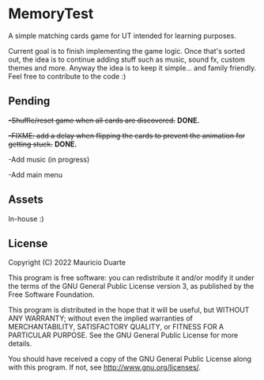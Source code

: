 # MemoryTest

A simple matching cards game for UT intended for learning purposes.  

Current goal is to finish implementing the game logic. Once that's sorted out, the idea is to continue adding stuff such as music, sound fx, custom themes and more. Anyway the idea is to keep it simple... and family friendly. Feel free to contribute to the code :)

## Pending 

~~-Shuffle/reset game when all cards are discovered.~~ **DONE.**

~~-FIXME: add a delay when flipping the cards to prevent the animation for getting stuck.~~ **DONE.**

-Add music (in progress)

-Add main menu
## Assets

In-house :)

## License

Copyright (C) 2022  Mauricio Duarte

This program is free software: you can redistribute it and/or modify it under the terms of the GNU General Public License version 3, as published
by the Free Software Foundation.

This program is distributed in the hope that it will be useful, but WITHOUT ANY WARRANTY; without even the implied warranties of MERCHANTABILITY, SATISFACTORY QUALITY, or FITNESS FOR A PARTICULAR PURPOSE.  See the GNU General Public License for more details.

You should have received a copy of the GNU General Public License along with this program.  If not, see <http://www.gnu.org/licenses/>.

